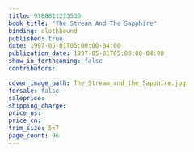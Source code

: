 ```yaml
---
title: 9780811213530
book_title: "The Stream And The Sapphire"
binding: clothbound
published: true
date: 1997-05-01T05:00:00-04:00
publication_date: 1997-05-01T05:00:00-04:00
show_in_forthcoming: false
contributors:

cover_image_path: The_Stream_and_the_Sapphire.jpg
forsale: false
saleprice:
shipping_charge:
price_us:
price_cn:
trim_size: 5x7
page_count: 96
---
```


